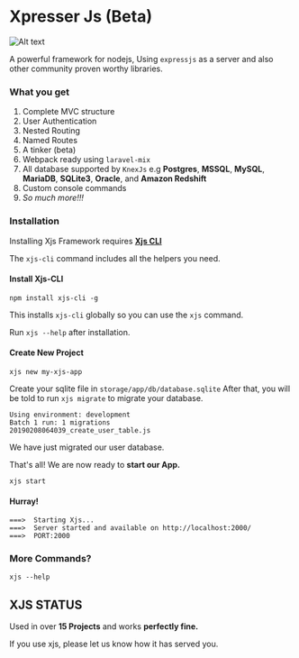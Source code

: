 # Xpresser Js (Beta)

![Alt text](https://cdn.jsdelivr.net/npm/xpresser/xpresser-logo-black.png "Xpresser Logo")

A powerful framework for nodejs, Using `expressjs` as a server and also other community proven worthy libraries.


### What you get
1. Complete MVC structure
2. User Authentication
3. Nested Routing
4. Named Routes
5. A tinker (beta)
6. Webpack ready using `laravel-mix`
7. All database supported by `KnexJs` e.g **Postgres**, **MSSQL**, **MySQL**, **MariaDB**, **SQLite3**, **Oracle**, and **Amazon Redshift**
8. Custom console commands
9. _So much more!!!_

### Installation
Installing Xjs Framework requires [**Xjs CLI**](https://www.npmjs.com/package/xjs-cli)

The `xjs-cli` command includes all the helpers you need.

#### Install Xjs-CLI
```console
npm install xjs-cli -g
```

This installs `xjs-cli` globally so you can use the `xjs` command.

Run `xjs --help` after installation.

#### Create New Project
```console
xjs new my-xjs-app
```
Create your sqlite file in `storage/app/db/database.sqlite`
After that, you will be told to run `xjs migrate`  to migrate your database.
```
Using environment: development
Batch 1 run: 1 migrations 
20190208064039_create_user_table.js
```
We have just migrated our user database.

That's all! 
We are now ready to **start our App.**
```
xjs start
```

#### Hurray!
```
===>  Starting Xjs...
===>  Server started and available on http://localhost:2000/
===>  PORT:2000
```


### More Commands?
```console
xjs --help
```

## XJS STATUS
Used in over **15 Projects** and works **perfectly fine.**

If you use xjs, please let us know how it has served you.